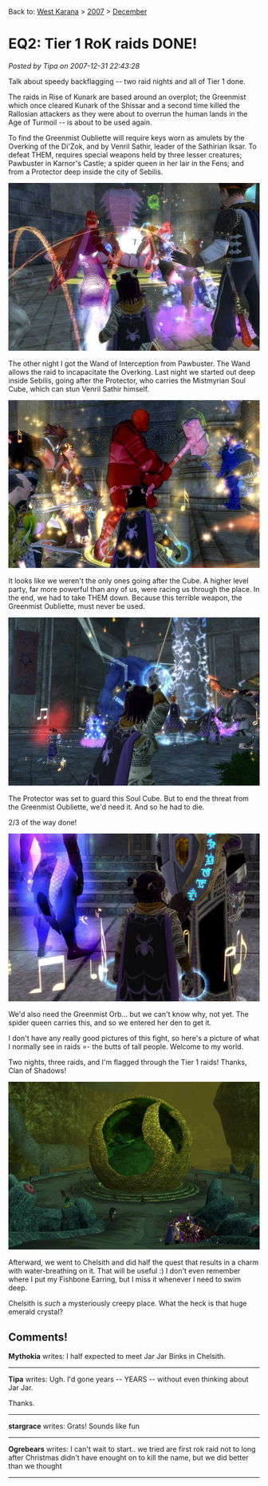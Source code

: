 Back to: [West Karana](/posts/westkarana.md) > [2007](/posts/2007/westkarana.md) > [December](./westkarana.md)
# EQ2: Tier 1 RoK raids DONE!

*Posted by Tipa on 2007-12-31 22:43:28*

Talk about speedy backflagging -- two raid nights and all of Tier 1 done.

The raids in Rise of Kunark are based around an overplot; the Greenmist which once cleared Kunark of the Shissar and a second time killed the Rallosian attackers as they were about to overrun the human lands in the Age of Turmoil -- is about to be used again.

To find the Greenmist Oubliette will require keys worn as amulets by the Overking of the Di'Zok, and by Venril Sathir, leader of the Sathirian Iksar. To defeat THEM, requires special weapons held by three lesser creatures; Pawbuster in Karnor's Castle; a spider queen in her lair in the Fens; and from a Protector deep inside the city of Sebilis.

![everquest2-2007-12-30-22-10-50-69.jpg](../../../uploads/2007/12/everquest2-2007-12-30-22-10-50-69.jpg)

The other night I got the Wand of Interception from Pawbuster. The Wand allows the raid to incapacitate the Overking. Last night we started out deep inside Sebilis, going after the Protector, who carries the Mistmyrian Soul Cube, which can stun Venril Sathir himself.

![everquest2-2007-12-30-22-29-14-26.jpg](../../../uploads/2007/12/everquest2-2007-12-30-22-29-14-26.jpg)

It looks like we weren't the only ones going after the Cube. A higher level party, far more powerful than any of us, were racing us through the place. In the end, we had to take THEM down. Because this terrible weapon, the Greenmist Oubliette, must never be used.

![everquest2-2007-12-30-23-07-40-85.jpg](../../../uploads/2007/12/everquest2-2007-12-30-23-07-40-85.jpg)

The Protector was set to guard this Soul Cube. But to end the threat from the Greenmist Oubliette, we'd need it. And so he had to die.

2/3 of the way done!

![everquest2-2007-12-30-23-37-24-54.jpg](../../../uploads/2007/12/everquest2-2007-12-30-23-37-24-54.jpg)

We'd also need the Greenmist Orb... but we can't know why, not yet. The spider queen carries this, and so we entered her den to get it.

I don't have any really good pictures of this fight, so here's a picture of what I normally see in raids =- the butts of tall people. Welcome to my world.

Two nights, three raids, and I'm flagged through the Tier 1 raids! Thanks, Clan of Shadows!

![everquest2-2007-12-31-02-15-00-52.jpg](../../../uploads/2007/12/everquest2-2007-12-31-02-15-00-52.jpg)

Afterward, we went to Chelsith and did half the quest that results in a charm with water-breathing on it. That will be useful :) I don't even remember where I put my Fishbone Earring, but I miss it whenever I need to swim deep.

Chelsith is *such* a mysteriously creepy place. What the heck is that huge emerald crystal?

## Comments!

**Mythokia** writes: I half expected to meet Jar Jar Binks in Chelsith.

---

**Tipa** writes: Ugh. I'd gone years -- YEARS -- without even thinking about Jar Jar.

Thanks.

---

**stargrace** writes: Grats! Sounds like fun

---

**Ogrebears** writes: I can't wait to start.. we tried are first rok raid not to long after Christmas didn't have enought on to kill the name, but we did better than we thought

---


